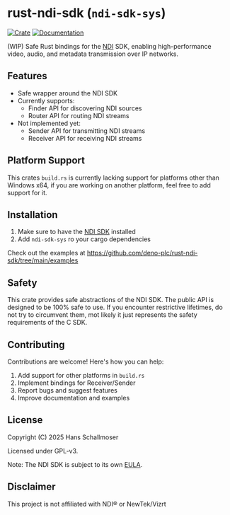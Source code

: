 # rust-ndi-sdk (`ndi-sdk-sys`)

[![Crate](https://img.shields.io/crates/v/ndi-sdk-sys.svg)](https://crates.io/crates/ndi-sdk-sys)
[![Documentation](https://docs.rs/ndi-sdk-sys/badge.svg)](https://docs.rs/ndi-sdk-sys)

(WIP) Safe Rust bindings for the [NDI](https://ndi.video/) SDK, enabling
high-performance video, audio, and metadata transmission over IP networks.

## Features

- Safe wrapper around the NDI SDK
- Currently supports:
  - Finder API for discovering NDI sources
  - Router API for routing NDI streams
- Not implemented yet:
  - Sender API for transmitting NDI streams
  - Receiver API for receiving NDI streams

## Platform Support

This crates `build.rs` is currently lacking support for platforms other than
Windows x64, if you are working on another platform, feel free to add support
for it.

## Installation

1. Make sure to have the [NDI SDK](https://ndi.video/for-developers/#ndi-sdk)
   installed
2. Add `ndi-sdk-sys` ro your cargo dependencies

Check out the examples at
https://github.com/deno-plc/rust-ndi-sdk/tree/main/examples

## Safety

This crate provides safe abstractions of the NDI SDK. The public API is designed
to be 100% safe to use. If you encounter restrictive lifetimes, do not try to
circumvent them, mot likely it just represents the safety requirements of the C
SDK.

## Contributing

Contributions are welcome! Here's how you can help:

1. Add support for other platforms in `build.rs`
2. Implement bindings for Receiver/Sender
3. Report bugs and suggest features
4. Improve documentation and examples

## License

Copyright (C) 2025 Hans Schallmoser

Licensed under GPL-v3.

Note: The NDI SDK is subject to its own
[EULA](https://ndi.video/for-developers/#ndi-sdk).

## Disclaimer

This project is not affiliated with NDI® or NewTek/Vizrt
